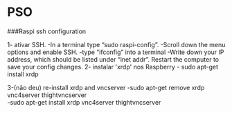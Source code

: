 # PSO

###Raspi ssh configuration

1- ativar SSH.
		-In a terminal type “sudo raspi-config”.
		-Scroll down the menu options and enable SSH.
		-type “ifconfig” into a terminal
		-Write down your IP address, which should be listed under “inet addr”. Restart the computer to save your config changes.
2- instalar 'xrdp' nos Raspberry
		- sudo apt-get install xrdp
	
3-(não deu) re-install xrdp and vncserver
		-sudo apt-get remove xrdp vnc4server thightvncserver		
		-sudo apt-get install xrdp vnc4server thightvncserver
